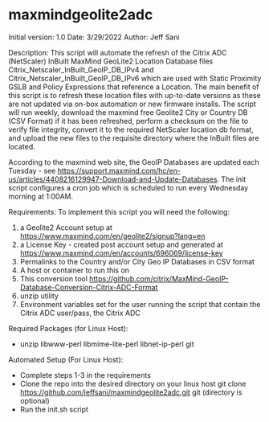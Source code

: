 # maxmindgeolite2adc

Initial version: 1.0
Date: 3/29/2022
Author: Jeff Sani

Description:
This script will automate the refresh of the Citrix ADC (NetScaler) InBuilt MaxMind GeoLite2 Location Database files Citrix_Netscaler_InBuilt_GeoIP_DB_IPv4 and Citrix_Netscaler_InBuilt_GeoIP_DB_IPv6 which are used with Static Proximity GSLB and Policy Expressions that reference a Location.  The main benefit of this script is to refresh these location files with up-to-date versions as these are not updated via on-box automation or new firmware installs.  The script will run weekly, download the maxmind free Geolite2 City or Country DB (CSV Format) if it has been refreshed, perform a checksum on the file to verify file integrity, convert it to the required NetScaler location db format, and upload the new files to the requisite directory where the InBuilt files are located. 

According to the maxmind web site, the GeoIP Databases are updated each Tuesday - see https://support.maxmind.com/hc/en-us/articles/4408216129947-Download-and-Update-Databases.  The init script configures a cron job which is scheduled to run every Wednesday morning at 1:00AM.  

Requirements:
To implement this script you will need the following:

1. a Geolite2 Account setup at https://www.maxmind.com/en/geolite2/signup?lang=en
2. a License Key - created post account setup and generated at https://www.maxmind.com/en/accounts/696069/license-key
3. Permalinks to the Country and/or City Geo IP Databases in CSV format 
4. A host or container to run this on
5. This conversion tool https://github.com/citrix/MaxMind-GeoIP-Database-Conversion-Citrix-ADC-Format
6. unzip utility
7. Environment variables set for the user running the script that contain the Citrix ADC user/pass, the Citrix ADC

Required Packages (for Linux Host):
- unzip libwww-perl libmime-lite-perl libnet-ip-perl git

Automated Setup (For Linux Host):
- Complete steps 1-3 in the requirements
- Clone the repo into the desired directory on your linux host
    git clone https://github.com/jeffsani/maxmindgeolite2adc.git git <directory> (directory is optional)
- Run the init.sh script
